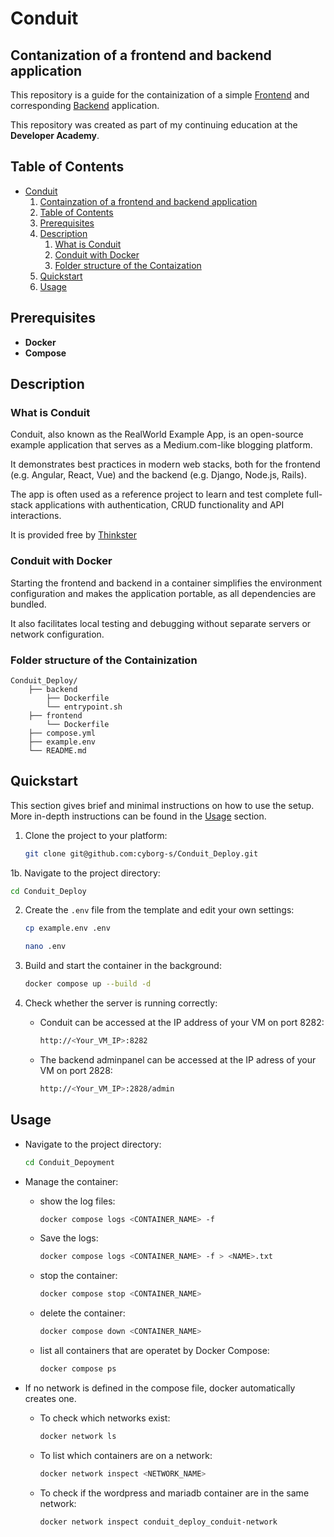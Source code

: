 # Conduit

## Contanization of a frontend and backend application

This repository is a guide for the containization of a simple [Frontend](https://github.com/cyborg-s/conduit-frontend) and corresponding [Backend](https://github.com/cyborg-s/conduit-backend) application.

This repository was created as part of my continuing education at the **Developer Academy**.

## Table of Contents

* [Conduit](#conduit)
    1. [Containzation of a frontend and backend application](#contanization-of-a-frontend-and-backend-application) 
    2. [Table of Contents](#table-of-contents)
    3. [Prerequisites](#prerequisites)
    4. [Description](#description)
       1. [What is Conduit](#what-is-conduit)
       2. [Conduit with Docker](#conduit-with-docker)
       3. [Folder structure of the Contaization](#folder-structure-of-the-containization)
    5. [Quickstart](#quickstart)
    6. [Usage](#usage)



## Prerequisites

  * **Docker**
  * **Compose**

## Description

### What is Conduit

Conduit, also known as the RealWorld Example App, is an open-source example application that serves as a Medium.com-like blogging platform. 

It demonstrates best practices in modern web stacks, both for the frontend (e.g. Angular, React, Vue) and the backend (e.g. Django, Node.js, Rails). 

The app is often used as a reference project to learn and test complete full-stack applications with authentication, CRUD functionality and API interactions.

It is provided free by [Thinkster](https://thinkster.io/)


### Conduit with Docker

Starting the frontend and backend in a container simplifies the environment configuration and makes the application portable, as all dependencies are bundled. 
    
It also facilitates local testing and debugging without separate servers or network configuration.


### Folder structure of the Containization
```
Conduit_Deploy/
    ├── backend
        ├── Dockerfile
        └── entrypoint.sh
    ├── frontend
        └── Dockerfile
    ├── compose.yml
    ├── example.env
    └── README.md
```

## Quickstart

This section gives brief and minimal instructions on how to use the setup. More in-depth instructions can be found in the [Usage](#usage) section.

1. Clone the project to your platform:

   ```bash
   git clone git@github.com:cyborg-s/Conduit_Deploy.git
   ```

1b. Navigate to the project directory:

   ```bash
   cd Conduit_Deploy
   ```

2. Create the `.env` file from the template and edit your own settings:
   
   ```bash 
   cp example.env .env
   ``` 

   ```bash
   nano .env
   ```

3. Build and start the container in the background:

   ```bash
   docker compose up --build -d
   ```


4. Check whether the server is running correctly:

    * Conduit can be accessed at the IP address of your VM on port 8282:

      ```bash  
      http://<Your_VM_IP>:8282
      ```  

    * The backend adminpanel can be accessed at the IP adress of your VM on port 2828:
  
      ```bash  
      http://<Your_VM_IP>:2828/admin
      ```  
    
  

## Usage

* Navigate to the project directory:

   ```bash
   cd Conduit_Depoyment
   ```


* Manage the container:
  
  * show the log files:
    ```bash
    docker compose logs <CONTAINER_NAME> -f
    ```
  * Save the logs:
    ```bash
    docker compose logs <CONTAINER_NAME> -f > <NAME>.txt
    ```

  * stop the container:
    ```bash
    docker compose stop <CONTAINER_NAME>
    ```

  * delete the container:
    ```bash
    docker compose down <CONTAINER_NAME>
    ```

  * list all containers that are operatet by Docker Compose:
    ```bash
    docker compose ps
    ```

*  If no network is defined in the compose file, docker automatically creates one. 
   *  To check which networks exist:

        ```bash
        docker network ls
        ```

    * To list which containers are on a network:

        ```bash
        docker network inspect <NETWORK_NAME>
        ```

    * To check if the wordpress and mariadb container are in the same network:

        ```bash
        docker network inspect conduit_deploy_conduit-network 
        ```  

    